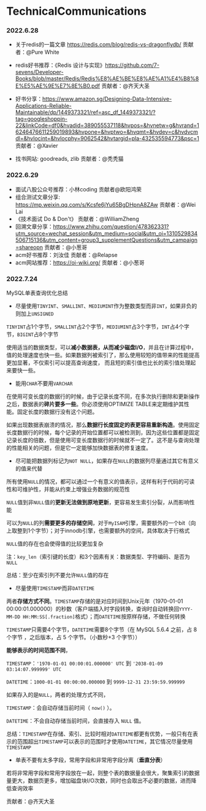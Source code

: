 # TechnicalCommunications



### 2022.6.28



* 关于redis的一篇文章 https://redis.com/blog/redis-vs-dragonflydb/  贡献者：@Pure White
* redis好书推荐：《Redis 设计与实现》https://github.com/7-sevens/Developer-Books/blob/master/Redis/Redis%E8%AE%BE%E8%AE%A1%E4%B8%8E%E5%AE%9E%E7%8E%B0.pdf 贡献者：@齐天大圣
* 好书分享：https://www.amazon.sg/Designing-Data-Intensive-Applications-Reliable-Maintainable/dp/1449373321/ref=asc_df_1449373321/?tag=googleshoppin-22&linkCode=df0&hvadid=389055537118&hvpos=&hvnetw=g&hvrand=16246476611259019893&hvpone=&hvptwo=&hvqmt=&hvdev=c&hvdvcmdl=&hvlocint=&hvlocphy=9062542&hvtargid=pla-432535594773&psc=1 贡献者：@Xavier

* 找书网站: goodreads, zlib  贡献者：@秃秃猫



### 2022.6.29



* 面试八股公众号推荐：小林coding  贡献者@欧阳鸿荣
* 组合测试文章分享: https://mp.weixin.qq.com/s/Kcsfe6jYu65BgDHpnA8ZAw 贡献者：@Wei Lai
* 《技术面试 Do & Don't》 贡献者：@WilliamZheng
* 回溯文章分享：https://www.zhihu.com/question/478362331?utm_source=wechat_session&utm_medium=social&utm_oi=1310529834506715136&utm_content=group3_supplementQuestions&utm_campaign=shareopn 贡献者：@小葱哥
* acm好书推荐：刘汝佳 贡献者：@Relapse
* acm网站推荐：https://oi-wiki.org/ 贡献者：@小葱哥



### 2022.7.24

MySQL单表查询优化总结

* 尽量使用`TINYINT`、`SMALLINT`、`MEDIUMINT`作为整数类型而非`INT`，如果非负的则加上`UNSIGNED`

`TINYINT`占1个字节，`SMALLINT`占2个字节，`MEDIUMINT`占3个字节，`INT`占4个字节，`BIGINT`占8个字节

使用适当的数据类型，可以**减小数据表，从而减少磁盘I/O**，并且在计算过程中，值的处理速度也快一些。如果数据列被索引了，那么使用较短的值带来的性能提高更加显著，不仅索引可以提高查询速度， 而且短的索引值也比长的索引值处理起来要快一些。

* 能用`CHAR`不要用`VARCHAR`

在使用可变长度的数据行的时候，由于记录长度不同，在多次执行删除和更新操作之后，数据表的**碎片要多一些**。你必须使用OPTIMIZE TABLE来定期维护其性能。固定长度的数据行没有这个问题。

如果出现数据表崩溃的情况，那么**数据行长度固定的表更容易重新构造**。使用固定长度数据行的时候，每个记录的开始位置都可以被检测到，因为这些位置都是固定 记录长度的倍数，但是使用可变长度数据行的时候就不一定了。这不是与查询处理的性能相关的问题，但是它一定能够加快数据表的修复速度。

* 尽可能把数据列标记为`NOT NULL`，如果存在`NULL`的数据列尽量通过其它有意义的值来代替

所有使用`NULL`的情况，都可以通过一个有意义的值表示，这样有利于代码的可读性和可维护性，并能从约束上增强业务数据的规范性

`NULL`值到非`NULL`值的**更新无法做到原地更新**，更容易发生索引分裂，从而影响性能

可以为`NULL`的列**需要更多的存储空间**，对于`MyISAM`引擎，需要额外的一个bit（向上取整到1个字节）；对于innodb引擎，也需要额外的空间，具体取决于行格式

`NULL`值的存在也会使得值的比较更加复杂

注：`key_len`（索引键的长度）和3个因素有关：数据类型、字符编码、是否为`NULL`

总结：至少在索引列不要允许`NULL`值的存在



* 尽量使用`TIMESTAMP`而非`DATETIME`

两者**存储方式不同**。`TIMESTAMP`存储的是对应时间到Unix元年（1970-01-01 00:00:01.000000）的秒数（客户端插入时字段转换，查询时自动转换回`YYYY-MM-DD HH:MM:SS[.fraction]`格式）；而`DATETIME`按原样存储，不做任何转换

`TIMESTAMP`只需要4个字节，`DATETIME`需要8个字节（在 MySQL 5.6.4 之前，占 8 个字节 ，之后版本，占 5 个字节。（小数秒+3 个字节））

**能够表示的时间范围不同**，

`TIMESTAMP`：`'1970-01-01 00:00:01.000000' UTC` 到 `'2038-01-09 03:14:07.999999' UTC`

`DATETIME`：`1000-01-01 00:00:00.000000` 到 `9999-12-31 23:59:59.999999`

如果存入的是`NULL`，两者的处理方式不同，

`TIMESTAMP`：会自动存储当前时间（ `now()` ）。

`DATETIME`：不会自动存储当前时间，会直接存入 `NULL` 值。



总结：`TIMESTAMP`在存储、索引、比较时相对`DATETIME`都更有优势，一般只有在表示的范围超出`TIMESTAMP`可以表示的范围时才使用`DATETIME`，其它情况尽量使用`TIMESTAMP`



* 单表不要有太多字段，常用字段和非常用字段分离（**垂直分表**）

若将非常用字段和常用字段放在一起，则整个表的数据量会很大，聚集索引的数据量更大，数据页更多，增加磁盘块I/O次数，同时也会取出不必要的数据，进而降低查询效率



贡献者：@齐天大圣
